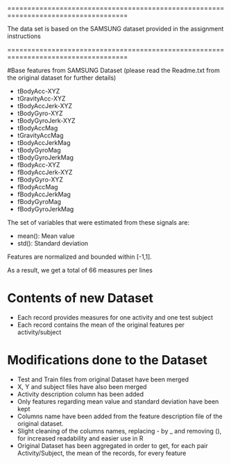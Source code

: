 

====================================================================================

The data set is based on the SAMSUNG dataset provided in the assignment instructions

====================================================================================

#Base features from SAMSUNG Dataset
(please read the Readme.txt from the original dataset for further details)

* tBodyAcc-XYZ
* tGravityAcc-XYZ
* tBodyAccJerk-XYZ
* tBodyGyro-XYZ
* tBodyGyroJerk-XYZ
* tBodyAccMag
* tGravityAccMag
* tBodyAccJerkMag
* tBodyGyroMag
* tBodyGyroJerkMag
* fBodyAcc-XYZ
* fBodyAccJerk-XYZ
* fBodyGyro-XYZ
* fBodyAccMag
* fBodyAccJerkMag
* fBodyGyroMag
* fBodyGyroJerkMag

The set of variables that were estimated from these signals are: 

* mean(): Mean value
* std(): Standard deviation

Features are normalized and bounded within [-1,1].

As a result, we get a total of 66 measures per lines



# Contents of new Dataset

* Each record provides measures for one activity and one test subject
* Each record contains the mean of the original features per activity/subject

# Modifications done to the Dataset

* Test and Train files from original Dataset have been merged
* X, Y and subject files have also been merged
* Activity description column has been added
* Only features regarding mean value and standard deviation have been kept
* Columns name have been added from the feature description file of the original dataset.
* Slight cleaning of the columns names, replacing - by _ and removing (), for increased readability and easier use in R
* Original Dataset has been aggregated in order to get, for each pair Activity/Subject, the mean of the records, for every feature